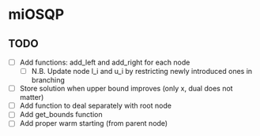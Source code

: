 # miOSQP


## TODO

-   [ ] Add functions: add_left and add_right for each node
    -   [ ] N.B. Update node l_i and u_i by restricting newly introduced ones in branching
-   [ ] Store solution when upper bound improves (only x, dual does not matter)
-   [ ] Add function to deal separately with root node
-   [ ] Add get_bounds function
-   [ ] Add proper warm starting (from parent node)
